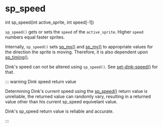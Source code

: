 # sp_speed

<Prototype>int sp_speed(int active_sprite, int speed[-1])</Prototype>

`sp_speed()` gets or sets the `speed` of the `active_sprite`. Higher `speed` numbers equal faster sprites.

Internally, `sp_speed()` sets [sp_mx()](./sp-mx.md) and [sp_my()](./sp-my.md) to appropriate values for the direction the sprite is moving. Therefore, it is also dependent upon [sp_timing()](./sp-timing.md).

Dink's speed can not be altered using `sp_speed()`. See [set-dink-speed()](./set-dink-speed.md) for that.

::: warning Dink speed return value
<VersionInfo dink="all" freedink="all">

Determining Dink's current speed using the [sp_speed()](./sp-speed.md) return value is unreliable, the returned value can randomly vary, resulting in a returned value other than his current sp_speed equivelant value.

</VersionInfo>

<VersionInfo dink="HD">

Dink's sp_speed return value is reliable and accurate.

</VersionInfo>
:::
